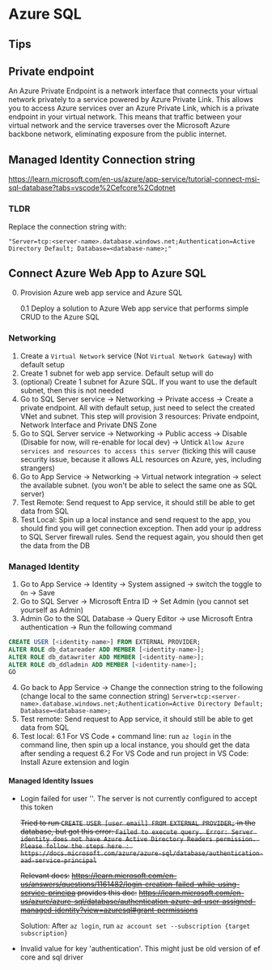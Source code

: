# Azure SQL

## Tips

###

## Private endpoint

An Azure Private Endpoint is a network interface that connects your virtual network privately to a service powered by Azure Private Link. This allows you to access Azure services over an Azure Private Link, which is a private endpoint in your virtual network. This means that traffic between your virtual network and the service traverses over the Microsoft Azure backbone network, eliminating exposure from the public internet.

## Managed Identity Connection string

https://learn.microsoft.com/en-us/azure/app-service/tutorial-connect-msi-sql-database?tabs=vscode%2Cefcore%2Cdotnet

### TLDR

Replace the connection string with:

`"Server=tcp:<server-name>.database.windows.net;Authentication=Active Directory Default; Database=<database-name>;"`

## Connect Azure Web App to Azure SQL

0. Provision Azure web app service and Azure SQL

   0.1 Deploy a solution to Azure Web app service that performs simple CRUD to the Azure SQL

### Networking

1. Create a `Virtual Network` service (Not `Virtual Network Gateway`) with default setup
2. Create 1 subnet for web app service. Default setup will do
3. (optional) Create 1 subnet for Azure SQL. If you want to use the default subnet, then this is not needed
4. Go to SQL Server service -> Networking -> Private access -> Create a private endpoint. All with default setup, just need to select the created VNet and subnet. This step will provision 3 resources: Private endpoint, Network Interface and Private DNS Zone
5. Go to SQL Server service -> Networking -> Public access -> Disable (Disable for now, will re-enable for local dev) -> Untick `Allow Azure services and resources to access this server` (ticking this will cause security issue, because it allows ALL resources on Azure, yes, including strangers)
6. Go to App Service -> Networking -> Virtual network integration -> select the available subnet. (you won't be able to select the same one as SQL server)
7. Test Remote: Send request to App service, it should still be able to get data from SQL
8. Test Local: Spin up a local instance and send request to the app, you should find you will get connection exception. Then add your ip address to SQL Server firewall rules. Send the request again, you should then get the data from the DB

### Managed Identity

1. Go to App Service -> Identity -> System assigned -> switch the toggle to `On` -> Save
2. Go to SQL Server -> Microsoft Entra ID -> Set Admin (you cannot set yourself as Admin)
3. Admin Go to the SQL Database -> Query Editor -> use Microsoft Entra authentication -> Run the following command

```SQL
CREATE USER [<identity-name>] FROM EXTERNAL PROVIDER;
ALTER ROLE db_datareader ADD MEMBER [<identity-name>];
ALTER ROLE db_datawriter ADD MEMBER [<identity-name>];
ALTER ROLE db_ddladmin ADD MEMBER [<identity-name>];
GO
```

4. Go back to App Service -> Change the connection string to the following (change local to the same connection string)
   `Server=tcp:<server-name>.database.windows.net;Authentication=Active Directory Default; Database=<database-name>;`
5. Test remote: Send request to App service, it should still be able to get data from SQL
6. Test local:
   6.1 For VS Code + command line: run `az login` in the command line, then spin up a local instance, you should get the data after sending a request
   6.2 For VS Code and run project in VS Code: Install Azure extension and login

#### Managed Identity Issues

- Login failed for user '<token-identified principal>'. The server is not currently configured to accept this token

  ~~Tried to run `CREATE USER [user email] FROM EXTERNAL PROVIDER;` in the database, but got this error: `Failed to execute query. Error: Server identity does not have Azure Active Directory Readers permission. Please follow the steps here : https://docs.microsoft.com/azure/azure-sql/database/authentication-aad-service-principal`~~

  ~~Relevant docs:~~
  ~~https://learn.microsoft.com/en-us/answers/questions/1161482/login-creation-failed-while-using-service-principa provides this doc:~~
  ~~https://learn.microsoft.com/en-us/azure/azure-sql/database/authentication-azure-ad-user-assigned-managed-identity?view=azuresql#grant-permissions~~

  Solution:
  After `az login`, run `az account set --subscription {target subscription}`

- Invalid value for key 'authentication'.
  This might just be old version of ef core and sql driver
